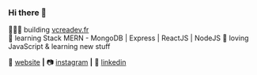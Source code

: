 ### Hi there 👋



👨🏼‍💻 building [vcreadev.fr][website]  
🧠 learning Stack MERN - MongoDB | Express | ReactJS | NodeJS
💜 loving JavaScript & learning new stuff

🏡 [website][website] **|** 
📷 [instagram][instagram] **|** 
👔 [linkedin][linkedin]

[banner]: (https://github.com/Vanleen/Vanleen/master/img/VanildaDev.png)

[website]: https://vcreadev.fr
[instagram]: https://instagram.com/vcreadev
[linkedin]: https://linkedin.com/in/vanyvcrea


